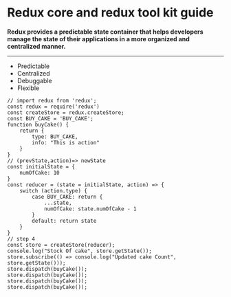 # Redux core and redux tool kit guide

**Redux provides a predictable state container that helps developers manage the state of their applications in a more organized and centralized manner.**

<hr>

- Predictable
- Centralized
- Debuggable
- Flexible

```
// import redux from 'redux';
const redux = require('redux')
const createStore = redux.createStore;
const BUY_CAKE = 'BUY_CAKE';
function buyCake() {
    return {
        type: BUY_CAKE,
        info: "This is action"
    }
}
// (prevState,action)=> newState
const initialState = {
    numOfCake: 10
}
const reducer = (state = initialState, action) => {
    switch (action.type) {
        case BUY_CAKE: return {
            ...state,
            numOfCake: state.numOfCake - 1
        }
        default: return state
    }
}
// step 4
const store = createStore(reducer);
console.log("Stock Of cake", store.getState());
store.subscribe(() => console.log("Updated cake Count", store.getState()));
store.dispatch(buyCake());
store.dispatch(buyCake());
store.dispatch(buyCake());
store.dispatch(buyCake());
```
